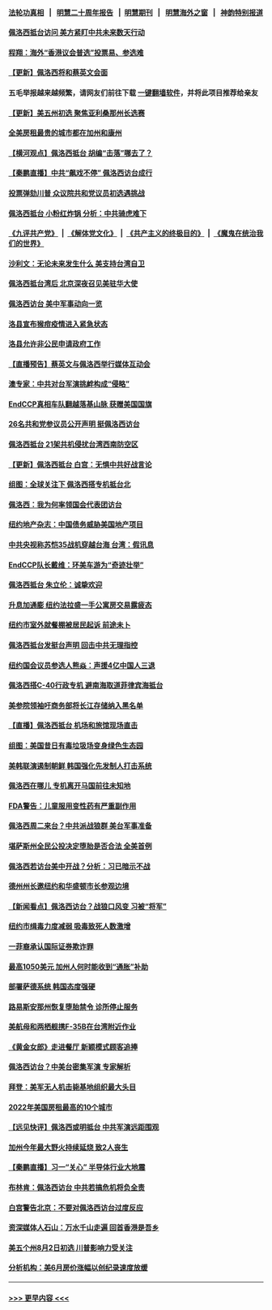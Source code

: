 #### [法轮功真相](https://github.com/gfw-breaker/truth/blob/master/README.md?t=0) &nbsp;&nbsp;|&nbsp;&nbsp; [明慧二十周年报告](https://github.com/gfw-breaker/mh-reports/blob/master/README.md?t=0) &nbsp;&nbsp;|&nbsp;&nbsp;[明慧期刊](https://github.com/gfw-breaker/mh-qikan) &nbsp;&nbsp;|&nbsp;&nbsp; [明慧海外之窗](https://github.com/gfw-breaker/mh-news/blob/master/README.md?t=0) &nbsp;&nbsp;|&nbsp;&nbsp; [神韵特别报道](https://github.com/gfw-breaker/mh-news/blob/master/shenyun.md?t=0)
#### [佩洛西抵台访问 美方紧盯中共未来数天行动](../pages/nsc412/n13794244.md?t=08031001) 
#### [程翔：海外“香港议会普选”投票易、参选难](../pages/nsc412/n13794180.md?t=08031001) 
#### [【更新】佩洛西将和蔡英文会面](../pages/nsc412/n13794177.md?t=08031001) 
#### 五毛举报越来越频繁，请网友们前往下载 [一键翻墙软件](https://github.com/gfw-breaker/ssr-accounts)，并将此项目推荐给亲友
#### [【更新】美五州初选 聚焦亚利桑那州长选赛](../pages/nsc412/n13794067.md?t=08031001) 
#### [全美房租最贵的城市都在加州和康州](../pages/nsc412/n13794200.md?t=08031001) 
#### [【横河观点】佩洛西抵台 胡编“击落”哪去了？](../pages/nsc412/n13794186.md?t=08031001) 
#### [【秦鹏直播】中共“飙戏不停” 佩洛西访台成行](../pages/nsc412/n13793517.md?t=08031001) 
#### [投票弹劾川普 众议院共和党议员初选遇挑战](../pages/nsc412/n13794066.md?t=08031001) 
#### [佩洛西抵台 小粉红炸锅 分析：中共骑虎难下](../pages/nsc412/n13794147.md?t=08031001) 
#### [《九评共产党》](https://github.com/begood0513/9ping.md/blob/master/README.md) &nbsp;|&nbsp; [《解体党文化》](../../../../jtdwh.md/blob/master/README.md)  &nbsp;|&nbsp; [《共产主义的终极目的》](../../../../gczydzjmd.md/blob/master/README.md) &nbsp;|&nbsp; [《魔鬼在统治我们的世界》](../../../../mgztzwmdsj.md/blob/master/README.md) 
#### [沙利文：无论未来发生什么 美支持台湾自卫](../pages/nsc412/n13794164.md?t=08031001) 
#### [佩洛西抵台湾后 北京深夜召见美驻华大使](../pages/nsc412/n13794155.md?t=08031001) 
#### [佩洛西访台 美中军事动向一览](../pages/nsc412/n13794165.md?t=08031001) 
#### [洛县宣布猴痘疫情进入紧急状态](../pages/nsc412/n13794174.md?t=08031001) 
#### [洛县允许非公民申请政府工作](../pages/nsc412/n13794171.md?t=08031001) 
#### [【直播预告】蔡英文与佩洛西举行媒体互动会](../pages/nsc412/n13794125.md?t=08031001) 
#### [澳专家：中共对台军演挑衅构成“侵略”](../pages/nsc412/n13794132.md?t=08031001) 
#### [EndCCP真相车队翻越落基山脉 获赠美国国旗](../pages/nsc412/n13794060.md?t=08031001) 
#### [26名共和党参议员公开声明 挺佩洛西访台](../pages/nsc412/n13794116.md?t=08031001) 
#### [佩洛西抵台 21架共机侵扰台湾西南防空区](../pages/nsc412/n13794126.md?t=08031001) 
#### [【更新】佩洛西抵台 白宫：无惧中共好战言论](../pages/nsc412/n13794061.md?t=08031001) 
#### [组图：全球关注下 佩洛西搭专机抵台北](../pages/nsc412/n13794104.md?t=08031001) 
#### [佩洛西：我为何率领国会代表团访台](../pages/nsc412/n13794094.md?t=08031001) 
#### [纽约地产杂志：中国债务威胁美国地产项目](../pages/nsc412/n13793660.md?t=08031001) 
#### [中共央视称苏恺35战机穿越台海 台湾：假讯息](../pages/nsc412/n13794103.md?t=08031001) 
#### [EndCCP队长戴维：环美车游为“奇迹壮举”](../pages/nsc412/n13793810.md?t=08031001) 
#### [佩洛西抵台 朱立伦：诚挚欢迎](../pages/nsc412/n13794087.md?t=08031001) 
#### [升息加通膨 纽约法拉盛一手公寓房交易露疲态](../pages/nsc412/n13793663.md?t=08031001) 
#### [纽约市室外就餐棚被居民起诉 前途未卜](../pages/nsc412/n13793655.md?t=08031001) 
#### [佩洛西抵台发挺台声明 回击中共无理指控](../pages/nsc412/n13794082.md?t=08031001) 
#### [纽约国会议员参选人熊焱：声援4亿中国人三退](../pages/nsc412/n13793669.md?t=08031001) 
#### [佩洛西搭C-40行政专机 避南海取道菲律宾海抵台](../pages/nsc412/n13794075.md?t=08031001) 
#### [美参院领袖吁商务部将长江存储纳入黑名单](../pages/nsc412/n13793994.md?t=08031001) 
#### [【直播】佩洛西抵台 机场和旅馆现场直击](../pages/nsc412/n13794023.md?t=08031001) 
#### [组图：美国昔日有毒垃圾场变身绿色生态园](../pages/nsc412/n13793814.md?t=08031001) 
#### [美韩联演遏制朝鲜 韩国强化先发制人打击系统](../pages/nsc412/n13794002.md?t=08031001) 
#### [佩洛西在哪儿 专机离开马国前往未知地](../pages/nsc412/n13794003.md?t=08031001) 
#### [FDA警告：儿童服用变性药有严重副作用](../pages/nsc412/n13793942.md?t=08031001) 
#### [佩洛西周二来台？中共派战狼群 美台军事准备](../pages/nsc412/n13793887.md?t=08031001) 
#### [堪萨斯州全民公投决定堕胎是否合法 全美首例](../pages/nsc412/n13793749.md?t=08031001) 
#### [佩洛西若访台美中开战？分析：习已暗示不战](../pages/nsc412/n13793741.md?t=08031001) 
#### [德州州长邀纽约和华盛顿市长参观边境](../pages/nsc412/n13793623.md?t=08031001) 
#### [【新闻看点】佩洛西访台？战狼口风变 习被“将军”](../pages/nsc412/n13793474.md?t=08031001) 
#### [纽约市缉毒力度减弱 吸毒致死人数激增](../pages/nsc412/n13793658.md?t=08031001) 
#### [一菲裔承认国际证券欺诈罪](../pages/nsc412/n13793652.md?t=08031001) 
#### [最高1050美元 加州人何时能收到“通胀”补助](../pages/nsc412/n13793705.md?t=08031001) 
#### [部署萨德系统 韩国态度强硬](../pages/nsc412/n13793697.md?t=08031001) 
#### [路易斯安那州恢复堕胎禁令 诊所停止服务](../pages/nsc412/n13793456.md?t=08031001) 
#### [美航母和两栖舰携F-35B在台湾附近作业](../pages/nsc412/n13793388.md?t=08031001) 
#### [《黄金女郎》走进餐厅 新颖模式顾客追捧](../pages/nsc412/n13793569.md?t=08031001) 
#### [佩洛西访台？中美台密集军演 专家解析](../pages/nsc412/n13793500.md?t=08031001) 
#### [拜登：美军无人机击毙基地组织最大头目](../pages/nsc412/n13793546.md?t=08031001) 
#### [2022年美国房租最高的10个城市](../pages/nsc412/n13793563.md?t=08031001) 
#### [【远见快评】佩洛西或明抵台 中共军演远距围观](../pages/nsc412/n13793508.md?t=08031001) 
#### [加州今年最大野火持续延烧 致2人丧生](../pages/nsc412/n13793534.md?t=08031001) 
#### [【秦鹏直播】习一“关心” 半导体行业大地震](../pages/nsc412/n13793513.md?t=08031001) 
#### [布林肯：佩洛西访台 中共若搞危机将负全责](../pages/nsc412/n13793506.md?t=08031001) 
#### [白宫警告北京：不要对佩洛西访台过度反应](../pages/nsc412/n13793433.md?t=08031001) 
#### [资深媒体人石山：万水千山走遍 回首香港是吾乡](../pages/nsc412/n13793455.md?t=08031001) 
#### [美五个州8月2日初选 川普影响力受关注](../pages/nsc412/n13793424.md?t=08031001) 
#### [分析机构：美6月房价涨幅以创纪录速度放缓](../pages/nsc412/n13793431.md?t=08031001) 

----
#### [ >>> 更早内容 <<< ](../indexes/nsc412-earlier.md)
